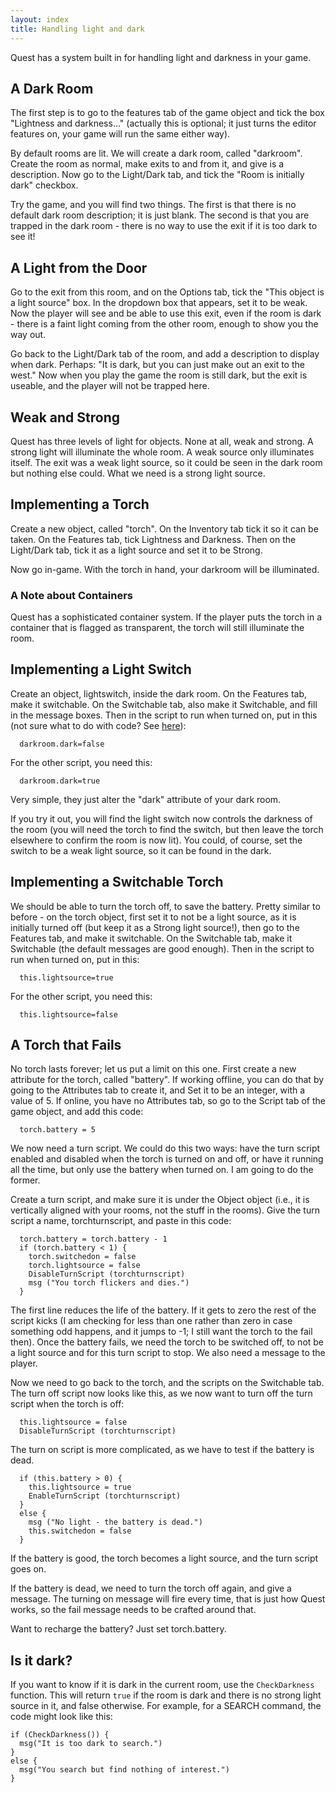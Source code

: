 ```yaml
---
layout: index
title: Handling light and dark
---
```


Quest has a system built in for handling light and darkness in your game.


A Dark Room
-----------

The first step is to go to the features tab of the game object and tick the box "Lightness and darkness..." (actually this is optional; it just turns the editor features on, your game will run the same either way).

By default rooms are lit. We will create a dark room, called "darkroom". Create the room as normal, make exits to and from it, and give is a description. Now go to the Light/Dark tab, and tick the "Room is initially dark" checkbox.

Try the game, and you will find two things. The first is that there is no default dark room description; it is just blank. The second is that you are trapped in the dark room - there is no way to use the exit if it is too dark to see it!


A Light from the Door
---------------------

Go to the exit from this room, and on the Options tab, tick the "This object is a light source" box. In the dropdown box that appears, set it to be weak. Now the player will see and be able to use this exit, even if the room is dark - there is a faint light coming from the other room, enough to show you the way out.

Go back to the Light/Dark tab of the room, and add a description to display when dark. Perhaps: "It is dark, but you can just make out an exit to the west." Now when you play the game the room is still dark, but the exit is useable, and the player will not be trapped here.


Weak and Strong
---------------

Quest has three levels of light for objects. None at all, weak and strong. A strong light will illuminate the whole room. A weak source only illuminates itself. The exit was a weak light source, so it could be seen in the dark room but nothing else could. What we need is a strong light source.


Implementing a Torch
--------------------

Create a new object, called "torch". On the Inventory tab tick it so it can be taken. On the Features tab, tick Lightness and Darkness. Then on the Light/Dark tab, tick it as a light source and set it to be Strong.

Now go in-game. With the torch in hand, your darkroom will be illuminated.


### A Note about Containers

Quest has a sophisticated container system. If the player puts the torch in a container that is flagged as transparent, the torch will still illuminate the room.


Implementing a Light Switch
---------------------------

Create an object, lightswitch, inside the dark room. On the Features tab, make it switchable. On the Switchable tab, also make it Switchable, and fill in the message boxes. Then in the script to run when turned on, put in this (not sure what to do with code? See [here](copy_and_paste_code.html)):

```
  darkroom.dark=false
```

For the other script, you need this:

```
  darkroom.dark=true
```

Very simple, they just alter the "dark" attribute of your dark room.

If you try it out, you will find the light switch now controls the darkness of the room (you will need the torch to find the switch, but then leave the torch elsewhere to confirm the room is now lit). You could, of course, set the switch to be a weak light source, so it can be found in the dark.


Implementing a Switchable Torch
-------------------------------

We should be able to turn the torch off, to save the battery. Pretty similar to before - on the torch object, first set it to not be a light source, as it is initially turned off (but keep it as a Strong light source!), then go to the Features tab, and make it switchable. On the Switchable tab, make it Switchable (the default messages are good enough). Then in the script to run when turned on, put in this:

```
  this.lightsource=true
```

For the other script, you need this:

```
  this.lightsource=false
```

A Torch that Fails
------------------

No torch lasts forever; let us put a limit on this one. First create a new attribute for the torch, called "battery". If working offline, you can do that by going to the Attributes tab to create it, and Set it to be an integer, with a value of 5. If online, you have no Attributes tab, so go to the Script tab of the game object, and add this code:

```
  torch.battery = 5
```

We now need a turn script. We could do this two ways: have the turn script enabled and disabled when the torch is turned on and off, or have it running all the time, but only use the battery when turned on. I am going to do the former.

Create a turn script, and make sure it is under the Object object (i.e., it is vertically aligned with your rooms, not the stuff in the rooms). Give the turn script a name, torchturnscript, and paste in this code:

```
  torch.battery = torch.battery - 1
  if (torch.battery < 1) {
    torch.switchedon = false
    torch.lightsource = false
    DisableTurnScript (torchturnscript)
    msg ("You torch flickers and dies.")
  }
```

The first line reduces the life of the battery. If it gets to zero the rest of the script kicks (I am checking for less than one rather than zero in case something odd happens, and it jumps to -1; I still want the torch to the fail then). Once the battery fails, we need the torch to be switched off, to not be a light source and for this turn script to stop. We also need a message to the player.

Now we need to go back to the torch, and the scripts on the Switchable tab. The turn off script now looks like this, as we now want to turn off the turn script when the torch is off:

```
  this.lightsource = false
  DisableTurnScript (torchturnscript)
```
The turn on script is more complicated, as we have to test if the battery is dead.
```
  if (this.battery > 0) {
    this.lightsource = true
    EnableTurnScript (torchturnscript)
  }
  else {
    msg ("No light - the battery is dead.")
    this.switchedon = false
  }
```

If the battery is good, the torch becomes a light source, and the turn script goes on.

If the battery is dead, we need to turn the torch off again, and give a message. The turning on message will fire every time, that is just how Quest works, so the fail message needs to be crafted around that.

Want to recharge the battery? Just set torch.battery.

Is it dark?
-----------

If you want to know if it is dark in the current room, use the `CheckDarkness` function. This will return `true` if the room is dark and there is no strong light source in it, and false otherwise. For example, for a SEARCH command, the code might look like this:

```
if (CheckDarkness()) {
  msg("It is too dark to search.")
}
else {
  msg("You search but find nothing of interest.")
}
```
